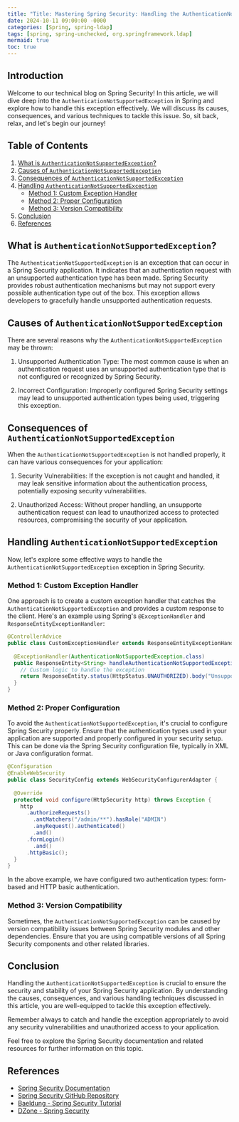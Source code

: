 ```yaml
---
title: "Title: Mastering Spring Security: Handling the AuthenticationNotSupportedException"
date: 2024-10-11 09:00:00 -0000
categories: [Spring, spring-ldap]
tags: [spring, spring-unchecked, org.springframework.ldap]
mermaid: true
toc: true
---
```



## Introduction
Welcome to our technical blog on Spring Security! In this article, we will dive deep into the `AuthenticationNotSupportedException` in Spring and explore how to handle this exception effectively. We will discuss its causes, consequences, and various techniques to tackle this issue. So, sit back, relax, and let's begin our journey!

## Table of Contents
1. [What is `AuthenticationNotSupportedException`?](#what-is-authenticationnotsupportedexception)
2. [Causes of `AuthenticationNotSupportedException`](#causes-of-authenticationnotsupportedexception)
3. [Consequences of `AuthenticationNotSupportedException`](#consequences-of-authenticationnotsupportedexception)
4. [Handling `AuthenticationNotSupportedException`](#handling-authenticationnotsupportedexception)
     - [Method 1: Custom Exception Handler](#method-1-custom-exception-handler)
     - [Method 2: Proper Configuration](#method-2-proper-configuration)
     - [Method 3: Version Compatibility](#method-3-version-compatibility)
5. [Conclusion](#conclusion)
6. [References](#references)

## What is `AuthenticationNotSupportedException`?
The `AuthenticationNotSupportedException` is an exception that can occur in a Spring Security application. It indicates that an authentication request with an unsupported authentication type has been made. Spring Security provides robust authentication mechanisms but may not support every possible authentication type out of the box. This exception allows developers to gracefully handle unsupported authentication requests.

## Causes of `AuthenticationNotSupportedException`
There are several reasons why the `AuthenticationNotSupportedException` may be thrown:

1. Unsupported Authentication Type: The most common cause is when an authentication request uses an unsupported authentication type that is not configured or recognized by Spring Security.

2. Incorrect Configuration: Improperly configured Spring Security settings may lead to unsupported authentication types being used, triggering this exception.

## Consequences of `AuthenticationNotSupportedException`
When the `AuthenticationNotSupportedException` is not handled properly, it can have various consequences for your application:

1. Security Vulnerabilities: If the exception is not caught and handled, it may leak sensitive information about the authentication process, potentially exposing security vulnerabilities.

2. Unauthorized Access: Without proper handling, an unsupporte authentication request can lead to unauthorized access to protected resources, compromising the security of your application.

## Handling `AuthenticationNotSupportedException`
Now, let's explore some effective ways to handle the `AuthenticationNotSupportedException` exception in Spring Security.

### Method 1: Custom Exception Handler
One approach is to create a custom exception handler that catches the `AuthenticationNotSupportedException` and provides a custom response to the client. Here's an example using Spring's `@ExceptionHandler` and `ResponseEntityExceptionHandler`:

```java
@ControllerAdvice
public class CustomExceptionHandler extends ResponseEntityExceptionHandler {
  
  @ExceptionHandler(AuthenticationNotSupportedException.class)
  public ResponseEntity<String> handleAuthenticationNotSupportedException(AuthenticationNotSupportedException ex) {
    // Custom logic to handle the exception
    return ResponseEntity.status(HttpStatus.UNAUTHORIZED).body("Unsupported authentication type");
  }
}
```

### Method 2: Proper Configuration
To avoid the `AuthenticationNotSupportedException`, it's crucial to configure Spring Security properly. Ensure that the authentication types used in your application are supported and properly configured in your security setup. This can be done via the Spring Security configuration file, typically in XML or Java configuration format.

```java
@Configuration
@EnableWebSecurity
public class SecurityConfig extends WebSecurityConfigurerAdapter {
  
  @Override
  protected void configure(HttpSecurity http) throws Exception {
    http
      .authorizeRequests()
        .antMatchers("/admin/**").hasRole("ADMIN")
        .anyRequest().authenticated()
        .and()
      .formLogin()
        .and()
      .httpBasic();
  }
}
```

In the above example, we have configured two authentication types: form-based and HTTP basic authentication.

### Method 3: Version Compatibility
Sometimes, the `AuthenticationNotSupportedException` can be caused by version compatibility issues between Spring Security modules and other dependencies. Ensure that you are using compatible versions of all Spring Security components and other related libraries.

## Conclusion
Handling the `AuthenticationNotSupportedException` is crucial to ensure the security and stability of your Spring Security application. By understanding the causes, consequences, and various handling techniques discussed in this article, you are well-equipped to tackle this exception effectively.

Remember always to catch and handle the exception appropriately to avoid any security vulnerabilities and unauthorized access to your application.

Feel free to explore the Spring Security documentation and related resources for further information on this topic.

## References
- [Spring Security Documentation](https://docs.spring.io/spring-security/)
- [Spring Security GitHub Repository](https://github.com/spring-projects/spring-security)
- [Baeldung - Spring Security Tutorial](https://www.baeldung.com/spring-security)
- [DZone - Spring Security](https://dzone.com/articles/tag/spring-security)